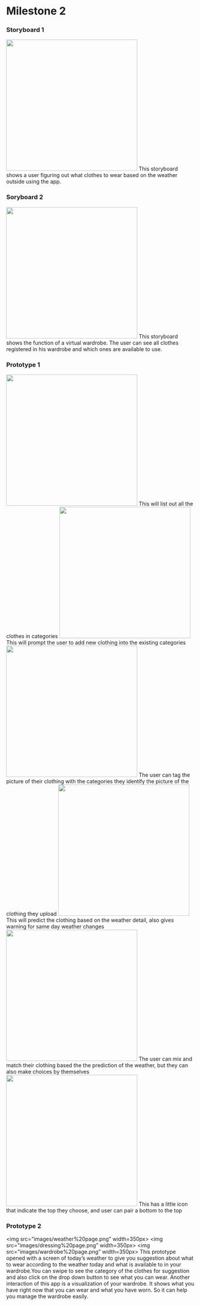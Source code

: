 # Milestone 2

### Storyboard 1
<img src="images/Storyboard 1.jpg" width=350px>
This storyboard shows a user figuring out what clothes to wear based on the weather outside using the app.

### Soryboard 2
<img src="images/storyboard2.png" width=350px>
This storyboard shows the function of a virtual wardrobe. The user can see all clothes registered in his wardrobe and which ones are available to use.

### Prototype 1
<img src="images/Prototype 1.1.JPG" width=350px>
This will list out all the clothes in categories
<img src="images/Prototype 1.2.JPG" width=350px>
This will prompt the user to add new clothing into the existing categories
<img src="images/Prototype 1.3.JPG" width=350px>
The user can tag the picture of their clothing with the categories they identify the picture of the clothing they upload 
<img src="images/Prototype 1.4.JPG" width=350px>
This will predict the clothing based on the weather detail, also gives warning for same day weather changes
<img src="images/Prototype 1.5.JPG" width=350px>
The user can mix and match their clothing based the the prediction of the weather, but they can also make choices by themselves
<img src="images/Prototype 1.6.JPG" width=350px>
This has a little icon that indicate the top they choose, and user can pair a bottom to the top

### Prototype 2
<img src="images/weather%20page.png” width=350px>
<img src="images/dressing%20page.png” width=350px>
<img src="images/wardrobe%20page.png” width=350px>
This prototype opened with a screen of today’s weather to give you suggestion about what to wear according to the weather today and what is available to in your wardrobe.You can swipe to see the category of the clothes for suggestion and also click on the drop down button to see what you can wear.  Another interaction of this app is a visualization of your wardrobe. It shows what you have right now that you can wear and what you have worn. So it can help you manage the  wardrobe easily. 
